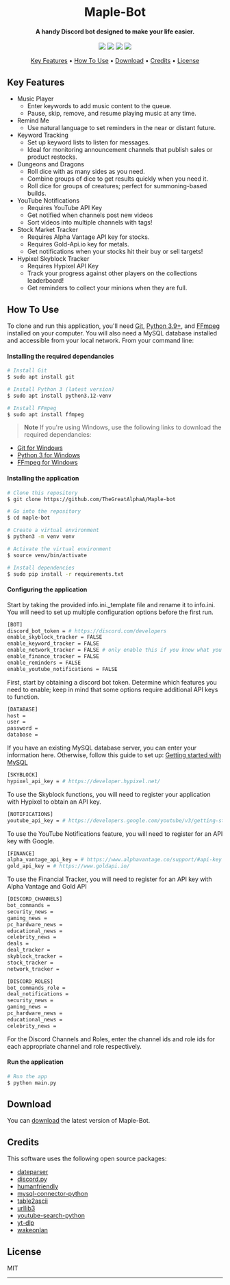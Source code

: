 
<h1 align="center">
  <br>
  Maple-Bot
  <br>
</h1>

<h4 align="center">A handy Discord bot designed to make your life easier.</h4>

<p align="center">
  <a href="https://github.com/TheGreatAlphaA/Maple-bot/releases/latest" target="_blank"><img src="https://img.shields.io/badge/release-v6.4-grey?style=flat-square&color=orange"/></a>
  <a href="https://www.python.org/" target="_blank"><img src="https://img.shields.io/badge/python-3.9%2B-grey?style=flat-square&logo=python&logoColor=white&color=3776AB"/></a>
  <a href="https://pypi.org/project/discord.py/" target="_blank"><img src="https://img.shields.io/badge/discord.py-2.4.0-grey?style=flat-square&logo=discord&logoColor=white&color=5865F2"/></a>
  <a href="https://github.com/TheGreatAlphaA/Maple-bot/blob/main/LICENSE" target="_blank"><img src="https://img.shields.io/badge/license-MIT-grey?style=flat-square&color=green"/></a>
</p>

<p align="center">
  <a href="#key-features">Key Features</a> •
  <a href="#how-to-use">How To Use</a> •
  <a href="#download">Download</a> •
  <a href="#credits">Credits</a> •
  <a href="#license">License</a>
</p>

## Key Features
<span id="key-features"></span>

* Music Player
  - Enter keywords to add music content to the queue.
  - Pause, skip, remove, and resume playing music at any time.
* Remind Me
  - Use natural language to set reminders in the near or distant future.
* Keyword Tracking
  - Set up keyword lists to listen for messages.
  - Ideal for monitoring announcement channels that publish sales or product restocks.
* Dungeons and Dragons
  - Roll dice with as many sides as you need.
  - Combine groups of dice to get results quickly when you need it.
  - Roll dice for groups of creatures; perfect for summoning-based builds.
* YouTube Notifications
  - Requires YouTube API Key
  - Get notified when channels post new videos
  - Sort videos into multiple channels with tags!
* Stock Market Tracker
  - Requires Alpha Vantage API key for stocks.
  - Requires Gold-Api.io key for metals.
  - Get notifications when your stocks hit their buy or sell targets!
* Hypixel Skyblock Tracker
  - Requires Hypixel API Key
  - Track your progress against other players on the collections leaderboard!
  - Get reminders to collect your minions when they are full.

## How To Use
<span id="how-to-use"></span>

To clone and run this application, you'll need [Git](https://git-scm.com), [Python 3.9+](https://www.python.org/downloads/), and [FFmpeg](https://ffmpeg.org/download.html)  installed on your computer. You will also need a MySQL database installed and accessible from your local network. From your command line:

#### Installing the required dependancies
```bash
# Install Git
$ sudo apt install git

# Install Python 3 (latest version)
$ sudo apt install python3.12-venv

# Install FFmpeg
$ sudo apt install ffmpeg
```

> **Note**
> If you're using Windows, use the following links to download the required dependancies:
- [Git for Windows](https://git-scm.com/downloads/win)
- [Python 3 for Windows](https://www.python.org/downloads/windows/)
- [FFmpeg for Windows](https://www.wikihow.com/Install-FFmpeg-on-Windows)

  
#### Installing the application
```bash
# Clone this repository
$ git clone https://github.com/TheGreatAlphaA/Maple-bot

# Go into the repository
$ cd maple-bot

# Create a virtual environment
$ python3 -m venv venv

# Activate the virtual environment
$ source venv/bin/activate

# Install dependencies
$ sudo pip install -r requirements.txt
```

#### Configuring the application
Start by taking the provided info.ini._template file and rename it to info.ini. You will need to set up multiple configuration options before the first run. 
```bash
[BOT]
discord_bot_token = # https://discord.com/developers
enable_skyblock_tracker = FALSE
enable_keyword_tracker = FALSE
enable_network_tracker = FALSE # only enable this if you know what you're doing!
enable_finance_tracker = FALSE
enable_reminders = FALSE
enable_youtube_notifications = FALSE
```
First, start by obtaining a discord bot token. Determine which features you need to enable; keep in mind that some options require additional API keys to function.
```bash
[DATABASE]
host = 
user = 
password = 
database = 
```
If you have an existing MySQL database server, you can enter your information here. Otherwise, follow this guide to set up: [Getting started with MySQL](https://dev.mysql.com/doc/mysql-getting-started/en/)
```bash
[SKYBLOCK]
hypixel_api_key = # https://developer.hypixel.net/
```
To use the Skyblock functions, you will need to register your application with Hypixel to obtain an API key.
```bash
[NOTIFICATIONS]
youtube_api_key = # https://developers.google.com/youtube/v3/getting-started
```
To use the YouTube Notifications feature, you will need to register for an API key with Google.
```bash
[FINANCE]
alpha_vantage_api_key = # https://www.alphavantage.co/support/#api-key
gold_api_key = # https://www.goldapi.io/
```
To use the Financial Tracker, you will need to register for an API key with Alpha Vantage and Gold API
```bash
[DISCORD_CHANNELS]
bot_commands = 
security_news = 
gaming_news = 
pc_hardware_news = 
educational_news = 
celebrity_news = 
deals = 
deal_tracker = 
skyblock_tracker = 
stock_tracker = 
network_tracker = 

[DISCORD_ROLES]
bot_commands_role = 
deal_notifications = 
security_news = 
gaming_news = 
pc_hardware_news = 
educational_news = 
celebrity_news = 
```
For the Discord Channels and Roles, enter the channel ids and role ids for each appropriate channel and role respectively.

#### Run the application
```bash
# Run the app
$ python main.py
```

## Download
<span id="Download"></span>

You can [download](https://github.com/TheGreatAlphaA/Maple-bot/releases/latest) the latest version of Maple-Bot.

## Credits
<span id="Credits"></span>

This software uses the following open source packages:

- [dateparser](https://pypi.org/project/dateparser/)
- [discord.py](https://pypi.org/project/discord.py/)
- [humanfriendly](https://pypi.org/project/humanfriendly/)
- [mysql-connector-python](https://pypi.org/project/mysql-connector-python/)
- [table2ascii](https://pypi.org/project/table2ascii/)
- [urllib3](https://pypi.org/project/urllib3/)
- [youtube-search-python](https://pypi.org/project/youtube-search-python/)
- [yt-dlp](https://pypi.org/project/yt-dlp/)
- [wakeonlan](https://pypi.org/project/wakeonlan/)

## License
<span id="License"></span>

MIT

---
